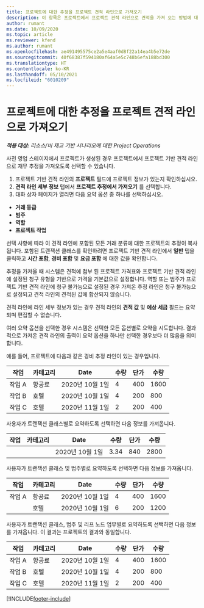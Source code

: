 ```yaml
---
title: 프로젝트에 대한 추정을 프로젝트 견적 라인으로 가져오기
description: 이 항목은 프로젝트에서 프로젝트 견적 라인으로 견적을 가져 오는 방법에 대한 정보를 제공합니다.
author: rumant
ms.date: 10/09/2020
ms.topic: article
ms.reviewer: kfend
ms.author: rumant
ms.openlocfilehash: ae491495575ce2a5e4aaf0d8f22a14ea4b5e72de
ms.sourcegitcommit: 40f68387f594180af64a5e5c748b6efa188bd300
ms.translationtype: HT
ms.contentlocale: ko-KR
ms.lasthandoff: 05/10/2021
ms.locfileid: "6010209"
---
```

# <a name="import-estimates-for-a-project-to-a-project-quote-line"></a>프로젝트에 대한 추정을 프로젝트 견적 라인으로 가져오기

_**적용 대상:** 리소스/비 재고 기반 시나리오에 대한 Project Operations_


사전 영업 스테이지에서 프로젝트가 생성된 경우 프로젝트에서 프로젝트 기반 견적 라인으로 재무 추정을 가져오도록 선택할 수 있습니다.

1. 프로젝트 기반 견적 라인의 **프로젝트** 필드에 프로젝트 정보가 있는지 확인하십시오.
2. **견적 라인 세부 정보** 탭에서 **프로젝트 추정에서 가져오기** 를 선택합니다.
3. 대화 상자 페이지가 열리면 다음 요약 옵션 중 하나를 선택하십시오.

  - **거래 등급**
  - **범주**
  - **역할** 
  - **프로젝트 작업**

선택 사항에 따라 이 견적 라인에 포함된 모든 거래 분류에 대한 프로젝트의 추정이 복사됩니다. 포함된 트랜잭션 클래스를 확인하려면 프로젝트 기반 견적 라인에서 **일반** 탭을 클릭하고 **시간 포함**, **경비 포함** 및 **요금 포함** 에 대한 값을 확인합니다.

추정을 가져올 때 시스템은 견적에 첨부 된 프로젝트 가격표와 프로젝트 기반 견적 라인에 설정된 청구 유형을 기반으로 가격을 기본값으로 설정합니다. 역할 또는 범주가 프로젝트 기반 견적 라인에 청구 불가능으로 설정된 경우 가져온 추정 라인은 청구 불가능으로 설정되고 견적 라인의 견적된 값에 합산되지 않습니다.

견적 라인에 라인 세부 정보가 있는 경우 견적 라인의 **견적 값** 및 **예상 세금** 필드는 요약되며 편집할 수 없습니다.

여러 요약 옵션을 선택한 경우 시스템은 선택한 모든 옵션별로 요약을 시도합니다. 결과적으로 가져온 견적 라인의 출력이 요약 옵션을 하나만 선택한 경우보다 더 많음을 의미합니다.

예를 들어, 프로젝트에 다음과 같은 경비 추정 라인이 있는 경우입니다.

| 작업 | 카테고리 | Date | 수량 | 단가 | 수량 |
| --- | --- | --- | --- | --- | --- |
| 작업 A | 항공료 | 2020년 10월 1일 | 4 | 400 | 1600 |
| 작업 B | 호텔 | 2020년 10월 1일 | 4 | 200 | 800 |
| 작업 C | 호텔 | 2020년 11월 1일 | 2 | 200 | 400 |

사용자가 트랜잭션 클래스별로 요약하도록 선택하면 다음 정보를 가져옵니다.

| 작업 | 카테고리 | Date | 수량 | 단가 | 수량 |
| --- | --- | --- | --- | --- | --- |
| | | 2020년 10월 1일 | 3.34 | 840 | 2800 |

사용자가 트랜잭션 클래스 및 범주별로 요약하도록 선택하면 다음 정보를 가져옵니다.

| 작업 | 카테고리 | Date | 수량 | 단가 | 수량 |
| --- | --- | --- | --- | --- | --- |
| 작업 A | 항공료 | 2020년 10월 1일 | 4 | 400 | 1600 |
| | 호텔 | 2020년 10월 1일 | 6 | 200 | 1200 |

사용자가 트랜잭션 클래스, 범주 및 리프 노드 업무별로 요약하도록 선택하면 다음 정보를 가져옵니다. 이 결과는 프로젝트의 결과와 동일합니다.

| 작업 | 카테고리 | Date | 수량 | 단가 | 수량 |
| --- | --- | --- | --- | --- | --- |
| 작업 A | 항공료 | 2020년 10월 1일 | 4 | 400 | 1600 |
| 작업 B | 호텔 | 2020년 10월 1일 | 4 | 200 | 800 |
| 작업 C | 호텔 | 2020년 11월 1일 | 2 | 200 | 400 |


[!INCLUDE[footer-include](../includes/footer-banner.md)]
